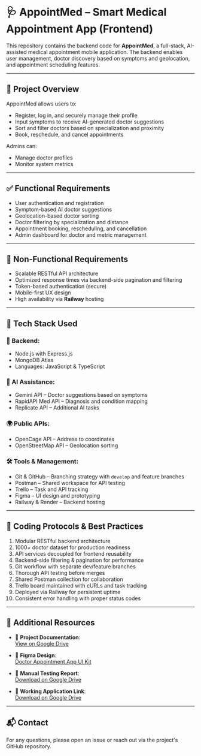 # 🩺 AppointMed – Smart Medical Appointment App (Frontend)

This repository contains the backend code for **AppointMed**, a full-stack, AI-assisted medical appointment mobile application. The backend enables user management, doctor discovery based on symptoms and geolocation, and appointment scheduling features.

---

## 📌 Project Overview

AppointMed allows users to:
- Register, log in, and securely manage their profile
- Input symptoms to receive AI-generated doctor suggestions
- Sort and filter doctors based on specialization and proximity
- Book, reschedule, and cancel appointments

Admins can:
- Manage doctor profiles
- Monitor system metrics

---

## ✅ Functional Requirements

- User authentication and registration
- Symptom-based AI doctor suggestions
- Geolocation-based doctor sorting
- Doctor filtering by specialization and distance
- Appointment booking, rescheduling, and cancellation
- Admin dashboard for doctor and metric management

---

## 🔐 Non-Functional Requirements

- Scalable RESTful API architecture
- Optimized response times via backend-side pagination and filtering
- Token-based authentication (secure)
- Mobile-first UX design
- High availability via **Railway** hosting

---

## 🧱 Tech Stack Used

### 📌 Backend:
- Node.js with Express.js
- MongoDB Atlas
- Languages: JavaScript & TypeScript

### 🤖 AI Assistance:
- Gemini API – Doctor suggestions based on symptoms
- RapidAPI Med API – Diagnosis and condition mapping
- Replicate API – Additional AI tasks

### 🌍 Public APIs:
- OpenCage API – Address to coordinates
- OpenStreetMap API – Geolocation sorting

### 🛠 Tools & Management:
- Git & GitHub – Branching strategy with `develop` and feature branches
- Postman – Shared workspace for API testing
- Trello – Task and API tracking
- Figma – UI design and prototyping
- Railway & Render – Backend hosting

---

## 📏 Coding Protocols & Best Practices

1. Modular RESTful backend architecture
2. 1000+ doctor dataset for production readiness
3. API services decoupled for frontend reusability
4. Backend-side filtering & pagination for performance
5. Git workflow with separate dev/feature branches
6. Thorough API testing before merges
7. Shared Postman collection for collaboration
8. Trello board maintained with cURLs and task tracking
9. Deployed via Railway for persistent uptime
10. Consistent error handling with proper status codes

---

## 📎 Additional Resources

- 📄 **Project Documentation**:  
  [View on Google Drive](https://drive.google.com/file/d/1I22vA-GGSCmgwxKFoFUxdnDN0wEsw2H_/view?usp=drive_link)

- 🎨 **Figma Design**:  
  [Doctor Appointment App UI Kit](https://www.figma.com/design/BoGSswg5qWtmEwiz9hRfBh/Doctor-Appointment---Consultation-App-UI-Kit-%7C-Case-Study--Community-?node-id=0-1&p=f&t=YChGVDzwc1gXydu8-0)

- 🧪 **Manual Testing Report**:  
  [Download on Google Drive](https://drive.google.com/file/d/1F4oDQ5IY-DWwCRengkeOUgL6ysz474ks/view?usp=sharing)
  
- 🧪 **Working Application Link**:  
  [Download on Google Drive](https://drive.google.com/drive/folders/156WDWpkzh8pi0gL47o3eOeP93rL5OCvp?usp=sharing)


---

## 📬 Contact

For any questions, please open an issue or reach out via the project's GitHub repository.
